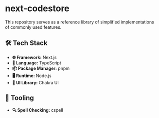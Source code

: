 # next-codestore

This repository serves as a reference library of simplified implementations of commonly used features.

## 🛠️ Tech Stack

- **🌐 Framework:** Next.js
- **🧠 Language:** TypeScript
- **📦 Package Manager:** pnpm
- **🖥️ Runtime:** Node.js
- **🎨 UI Library:** Chakra UI

## 🧩 Tooling

- **🔍 Spell Checking:** cspell